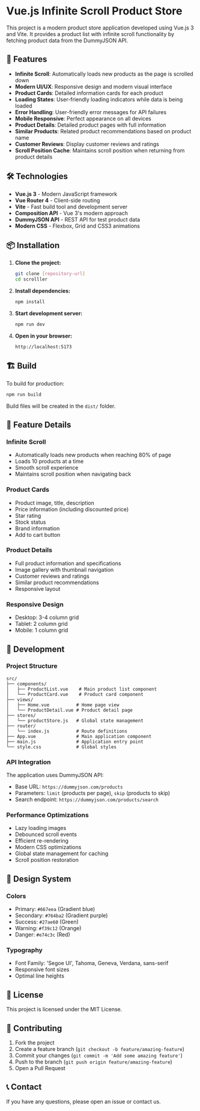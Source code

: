 # Vue.js Infinite Scroll Product Store

This project is a modern product store application developed using Vue.js 3 and Vite. It provides a product list with infinite scroll functionality by fetching product data from the DummyJSON API.

## 🚀 Features

- **Infinite Scroll**: Automatically loads new products as the page is scrolled down
- **Modern UI/UX**: Responsive design and modern visual interface
- **Product Cards**: Detailed information cards for each product
- **Loading States**: User-friendly loading indicators while data is being loaded
- **Error Handling**: User-friendly error messages for API failures
- **Mobile Responsive**: Perfect appearance on all devices
- **Product Details**: Detailed product pages with full information
- **Similar Products**: Related product recommendations based on product name
- **Customer Reviews**: Display customer reviews and ratings
- **Scroll Position Cache**: Maintains scroll position when returning from product details

## 🛠 Technologies

- **Vue.js 3** - Modern JavaScript framework
- **Vue Router 4** - Client-side routing
- **Vite** - Fast build tool and development server
- **Composition API** - Vue 3's modern approach
- **DummyJSON API** - REST API for test product data
- **Modern CSS** - Flexbox, Grid and CSS3 animations

## 📦 Installation

1. **Clone the project:**
   ```bash
   git clone [repository-url]
   cd scrolller
   ```

2. **Install dependencies:**
   ```bash
   npm install
   ```

3. **Start development server:**
   ```bash
   npm run dev
   ```

4. **Open in your browser:**
   ```
   http://localhost:5173
   ```

## 🏗 Build

To build for production:

```bash
npm run build
```

Build files will be created in the `dist/` folder.

## 📱 Feature Details

### Infinite Scroll
- Automatically loads new products when reaching 80% of page
- Loads 10 products at a time
- Smooth scroll experience
- Maintains scroll position when navigating back

### Product Cards
- Product image, title, description
- Price information (including discounted price)
- Star rating
- Stock status
- Brand information
- Add to cart button

### Product Details
- Full product information and specifications
- Image gallery with thumbnail navigation
- Customer reviews and ratings
- Similar product recommendations
- Responsive layout

### Responsive Design
- Desktop: 3-4 column grid
- Tablet: 2 column grid
- Mobile: 1 column grid

## 🔧 Development

### Project Structure
```
src/
├── components/
│   ├── ProductList.vue    # Main product list component
│   └── ProductCard.vue    # Product card component
├── views/
│   ├── Home.vue          # Home page view
│   └── ProductDetail.vue # Product detail page
├── stores/
│   └── productStore.js   # Global state management
├── router/
│   └── index.js          # Route definitions
├── App.vue               # Main application component
├── main.js               # Application entry point
└── style.css             # Global styles
```

### API Integration
The application uses DummyJSON API:
- Base URL: `https://dummyjson.com/products`
- Parameters: `limit` (products per page), `skip` (products to skip)
- Search endpoint: `https://dummyjson.com/products/search`

### Performance Optimizations
- Lazy loading images
- Debounced scroll events
- Efficient re-rendering
- Modern CSS optimizations
- Global state management for caching
- Scroll position restoration

## 🎨 Design System

### Colors
- Primary: `#667eea` (Gradient blue)
- Secondary: `#764ba2` (Gradient purple)
- Success: `#27ae60` (Green)
- Warning: `#f39c12` (Orange)
- Danger: `#e74c3c` (Red)

### Typography
- Font Family: 'Segoe UI', Tahoma, Geneva, Verdana, sans-serif
- Responsive font sizes
- Optimal line heights

## 📄 License

This project is licensed under the MIT License.

## 🤝 Contributing

1. Fork the project
2. Create a feature branch (`git checkout -b feature/amazing-feature`)
3. Commit your changes (`git commit -m 'Add some amazing feature'`)
4. Push to the branch (`git push origin feature/amazing-feature`)
5. Open a Pull Request

## 📞 Contact

If you have any questions, please open an issue or contact us.
